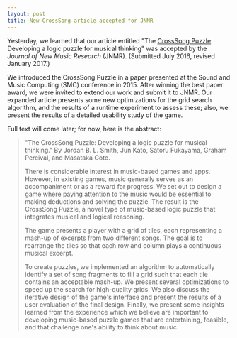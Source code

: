 ```yaml
---
layout: post
title: New CrossSong article accepted for JNMR
---
```


Yesterday, we learned that our article entitled "The [CrossSong Puzzle](https://staff.aist.go.jp/jun.kato/CrossSong/): Developing a logic puzzle for musical thinking" was accepted by the *Journal of New Music Research* (JNMR). (Submitted July 2016, revised January 2017.)

We introduced the CrossSong Puzzle in a paper presented at the Sound and Music Computing (SMC) conference in 2015. After winning the best paper award, we were invited to extend our work and submit it to JNMR. Our expanded article presents some new optimizations for the grid search algorithm, and the results of a runtime experiment to assess these; also, we present the results of a detailed usability study of the game.

Full text will come later; for now, here is the abstract:

> "The CrossSong Puzzle: Developing a logic puzzle for musical thinking." By Jordan B. L. Smith, Jun Kato, Satoru Fukayama, Graham Percival, and Masataka Goto.
>
> There is considerable interest in music-based games and apps. However, in existing games, music generally serves as an accompaniment or as a reward for progress. We set out to design a game where paying attention to the music would be essential to making deductions and solving the puzzle. The result is the CrossSong Puzzle, a novel type of music-based logic puzzle that integrates musical and logical reasoning.
> 
> The game presents a player with a grid of tiles, each representing a mash-up of excerpts from two different songs. The goal is to rearrange the tiles so that each row and column plays a continuous musical excerpt.
> 
> To create puzzles, we implemented an algorithm to automatically identify a set of song fragments to fill a grid such that each tile contains an acceptable mash-up. We present several optimizations to speed up the search for high-quality grids. We also discuss the iterative design of the game's interface and present the results of a user evaluation of the final design. Finally, we present some insights learned from the experience which we believe are important to developing music-based puzzle games that are entertaining, feasible, and that challenge one's ability to think about music.